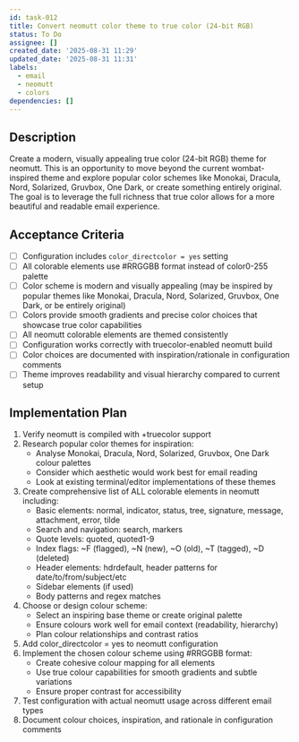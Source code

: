```yaml
---
id: task-012
title: Convert neomutt color theme to true color (24-bit RGB)
status: To Do
assignee: []
created_date: '2025-08-31 11:29'
updated_date: '2025-08-31 11:31'
labels:
  - email
  - neomutt
  - colors
dependencies: []
---
```


## Description

Create a modern, visually appealing true color (24-bit RGB) theme for neomutt. This is an opportunity to move beyond the current wombat-inspired theme and explore popular color schemes like Monokai, Dracula, Nord, Solarized, Gruvbox, One Dark, or create something entirely original. The goal is to leverage the full richness that true color allows for a more beautiful and readable email experience.

## Acceptance Criteria
<!-- AC:BEGIN -->
- [ ] Configuration includes `color_directcolor = yes` setting
- [ ] All colorable elements use #RRGGBB format instead of color0-255 palette
- [ ] Color scheme is modern and visually appealing (may be inspired by popular themes like Monokai, Dracula, Nord, Solarized, Gruvbox, One Dark, or be entirely original)
- [ ] Colors provide smooth gradients and precise color choices that showcase true color capabilities
- [ ] All neomutt colorable elements are themed consistently
- [ ] Configuration works correctly with truecolor-enabled neomutt build
- [ ] Color choices are documented with inspiration/rationale in configuration comments
- [ ] Theme improves readability and visual hierarchy compared to current setup
<!-- AC:END -->

## Implementation Plan

1. Verify neomutt is compiled with +truecolor support
2. Research popular color themes for inspiration:
   - Analyse Monokai, Dracula, Nord, Solarized, Gruvbox, One Dark colour palettes
   - Consider which aesthetic would work best for email reading
   - Look at existing terminal/editor implementations of these themes
3. Create comprehensive list of ALL colorable elements in neomutt including:
   - Basic elements: normal, indicator, status, tree, signature, message, attachment, error, tilde
   - Search and navigation: search, markers  
   - Quote levels: quoted, quoted1-9
   - Index flags: ~F (flagged), ~N (new), ~O (old), ~T (tagged), ~D (deleted)
   - Header elements: hdrdefault, header patterns for date/to/from/subject/etc
   - Sidebar elements (if used)
   - Body patterns and regex matches
4. Choose or design colour scheme:
   - Select an inspiring base theme or create original palette
   - Ensure colours work well for email context (readability, hierarchy)
   - Plan colour relationships and contrast ratios
5. Add color_directcolor = yes to neomutt configuration
6. Implement the chosen colour scheme using #RRGGBB format:
   - Create cohesive colour mapping for all elements
   - Use true colour capabilities for smooth gradients and subtle variations
   - Ensure proper contrast for accessibility
7. Test configuration with actual neomutt usage across different email types
8. Document colour choices, inspiration, and rationale in configuration comments

